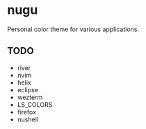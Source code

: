 # nugu

Personal color theme for various applications.

## TODO

* river
* nvim
* helix
* eclipse
* wezterm
* LS\_COLORS
* firefox
* nushell
